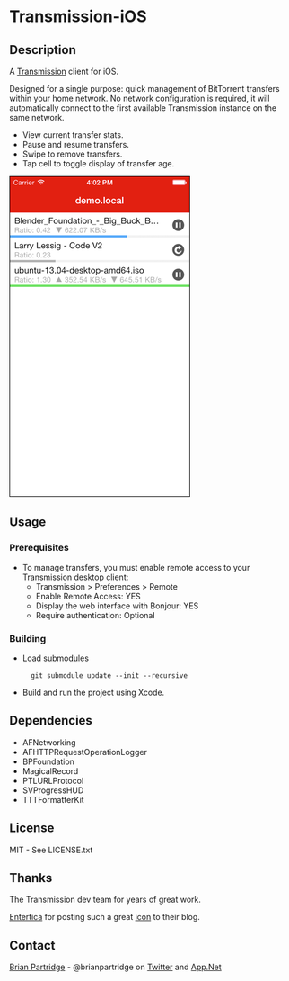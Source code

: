 # Transmission-iOS

## Description

A [Transmission](http://www.transmissionbt.com) client for iOS.

Designed for a single purpose: quick management of BitTorrent transfers within your home network.  No network configuration is required, it will automatically connect to the first available Transmission instance on the same network.

- View current transfer stats.
- Pause and resume transfers.
- Swipe to remove transfers.
- Tap cell to toggle display of transfer age.

![Transfer List](Screenshots/transfers.png)

## Usage

### Prerequisites
- To manage transfers, you must enable remote access to your Transmission desktop client:
  - Transmission > Preferences > Remote
  - Enable Remote Access: YES
  - Display the web interface with Bonjour: YES
  - Require authentication: Optional

### Building
- Load submodules

        git submodule update --init --recursive

- Build and run the project using Xcode.

## Dependencies

- AFNetworking
- AFHTTPRequestOperationLogger
- BPFoundation
- MagicalRecord
- PTLURLProtocol
- SVProgressHUD
- TTTFormatterKit

## License

MIT - See LICENSE.txt

## Thanks

The Transmission dev team for years of great work.

[Entertica](http://www.entertica.com) for posting such a great [icon](http://entertica.tumblr.com/post/204376537/transmission-for-brurry) to their blog.

## Contact

[Brian Partridge](http://brianpartridge.name) - @brianpartridge on [Twitter](http://twitter.com/brianpartridge) and [App.Net](http://alpha.app.net/brianpartridge)